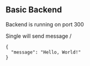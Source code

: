 ## Basic Backend 
Backend is running on port 300

Single will send message /
```
{
  "message": "Hello, World!"
}
```
